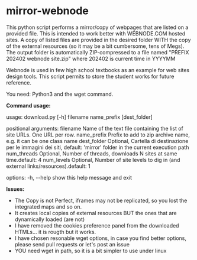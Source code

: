 # mirror-webnode
This python script performs a mirror/copy of webpages that are listed on a provided file. This is intended to work better with WEBNODE.COM hosted sites. A copy of listed files are provided in the desired folder WITH the copy of the external resources (so it may be a bit cumbersome, tens of Megs).
The output folder is automatically ZIP-compressed to a file named "PREFIX 202402 webnode site.zip" where 202402 is current time in YYYYMM

Webnode is used in few high school textbooks as an example for web sites design tools. This script permits to store the student works for future reference.

You need: Python3 and the wget command. 

**Command usage:**

usage: download.py [-h] filename name_prefix [dest_folder]

positional arguments:
  filename     Name of the text file containing the list of site URLs. One URL per row.
  name_prefix  Prefix to add to zip archive name, e.g. it can be one
               class name
  dest_folder  Optional, Cartella di destinazione per le immagini dei siti,
               default: 'mirror' folder in the current execution path
  num_threads  Optional, Number of threads, downloads N sites at same
               time.default: 4
  num_levels   Optional, Number of site levels to dig in (and external
               links/resources).default: 1

options:
  -h, --help   show this help message and exit

**Issues:**
- The Copy is not Perfect, iframes may not be replicated, so you lost the integrated maps and so on.
- It creates local copies of external resources BUT the ones that are dynamically loaded (are not)
- I have removed the cookies preference panel from the downloaded HTMLs... it is rougth but it works.
- I have chosen resonable wget options, in case you find better options, please send pull requests or let's post an issue
- YOU need wget in path, so it is a bit simpler to use under linux
